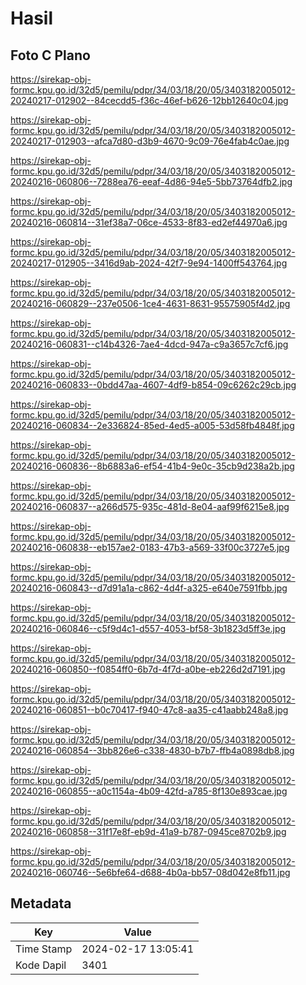 # Hasil

## Foto C Plano

https://sirekap-obj-formc.kpu.go.id/32d5/pemilu/pdpr/34/03/18/20/05/3403182005012-20240217-012902--84cecdd5-f36c-46ef-b626-12bb12640c04.jpg

https://sirekap-obj-formc.kpu.go.id/32d5/pemilu/pdpr/34/03/18/20/05/3403182005012-20240217-012903--afca7d80-d3b9-4670-9c09-76e4fab4c0ae.jpg

https://sirekap-obj-formc.kpu.go.id/32d5/pemilu/pdpr/34/03/18/20/05/3403182005012-20240216-060806--7288ea76-eeaf-4d86-94e5-5bb73764dfb2.jpg

https://sirekap-obj-formc.kpu.go.id/32d5/pemilu/pdpr/34/03/18/20/05/3403182005012-20240216-060814--31ef38a7-06ce-4533-8f83-ed2ef44970a6.jpg

https://sirekap-obj-formc.kpu.go.id/32d5/pemilu/pdpr/34/03/18/20/05/3403182005012-20240217-012905--3416d9ab-2024-42f7-9e94-1400ff543764.jpg

https://sirekap-obj-formc.kpu.go.id/32d5/pemilu/pdpr/34/03/18/20/05/3403182005012-20240216-060829--237e0506-1ce4-4631-8631-95575905f4d2.jpg

https://sirekap-obj-formc.kpu.go.id/32d5/pemilu/pdpr/34/03/18/20/05/3403182005012-20240216-060831--c14b4326-7ae4-4dcd-947a-c9a3657c7cf6.jpg

https://sirekap-obj-formc.kpu.go.id/32d5/pemilu/pdpr/34/03/18/20/05/3403182005012-20240216-060833--0bdd47aa-4607-4df9-b854-09c6262c29cb.jpg

https://sirekap-obj-formc.kpu.go.id/32d5/pemilu/pdpr/34/03/18/20/05/3403182005012-20240216-060834--2e336824-85ed-4ed5-a005-53d58fb4848f.jpg

https://sirekap-obj-formc.kpu.go.id/32d5/pemilu/pdpr/34/03/18/20/05/3403182005012-20240216-060836--8b6883a6-ef54-41b4-9e0c-35cb9d238a2b.jpg

https://sirekap-obj-formc.kpu.go.id/32d5/pemilu/pdpr/34/03/18/20/05/3403182005012-20240216-060837--a266d575-935c-481d-8e04-aaf99f6215e8.jpg

https://sirekap-obj-formc.kpu.go.id/32d5/pemilu/pdpr/34/03/18/20/05/3403182005012-20240216-060838--eb157ae2-0183-47b3-a569-33f00c3727e5.jpg

https://sirekap-obj-formc.kpu.go.id/32d5/pemilu/pdpr/34/03/18/20/05/3403182005012-20240216-060843--d7d91a1a-c862-4d4f-a325-e640e7591fbb.jpg

https://sirekap-obj-formc.kpu.go.id/32d5/pemilu/pdpr/34/03/18/20/05/3403182005012-20240216-060846--c5f9d4c1-d557-4053-bf58-3b1823d5ff3e.jpg

https://sirekap-obj-formc.kpu.go.id/32d5/pemilu/pdpr/34/03/18/20/05/3403182005012-20240216-060850--f0854ff0-6b7d-4f7d-a0be-eb226d2d7191.jpg

https://sirekap-obj-formc.kpu.go.id/32d5/pemilu/pdpr/34/03/18/20/05/3403182005012-20240216-060851--b0c70417-f940-47c8-aa35-c41aabb248a8.jpg

https://sirekap-obj-formc.kpu.go.id/32d5/pemilu/pdpr/34/03/18/20/05/3403182005012-20240216-060854--3bb826e6-c338-4830-b7b7-ffb4a0898db8.jpg

https://sirekap-obj-formc.kpu.go.id/32d5/pemilu/pdpr/34/03/18/20/05/3403182005012-20240216-060855--a0c1154a-4b09-42fd-a785-8f130e893cae.jpg

https://sirekap-obj-formc.kpu.go.id/32d5/pemilu/pdpr/34/03/18/20/05/3403182005012-20240216-060858--31f17e8f-eb9d-41a9-b787-0945ce8702b9.jpg

https://sirekap-obj-formc.kpu.go.id/32d5/pemilu/pdpr/34/03/18/20/05/3403182005012-20240216-060746--5e6bfe64-d688-4b0a-bb57-08d042e8fb11.jpg


## Metadata

| Key        | Value               |
| ---------- | ------------------- |
| Time Stamp | 2024-02-17 13:05:41 |
| Kode Dapil | 3401                |



